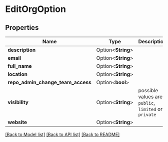 # EditOrgOption

## Properties

Name | Type | Description | Notes
------------ | ------------- | ------------- | -------------
**description** | Option<**String**> |  | [optional]
**email** | Option<**String**> |  | [optional]
**full_name** | Option<**String**> |  | [optional]
**location** | Option<**String**> |  | [optional]
**repo_admin_change_team_access** | Option<**bool**> |  | [optional]
**visibility** | Option<**String**> | possible values are `public`, `limited` or `private` | [optional]
**website** | Option<**String**> |  | [optional]

[[Back to Model list]](../README.md#documentation-for-models) [[Back to API list]](../README.md#documentation-for-api-endpoints) [[Back to README]](../README.md)


